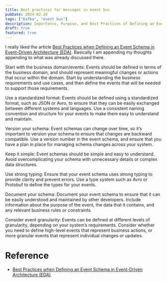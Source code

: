 ```yaml
---
title: Best practices for messages in event bus
pubDate: 2024-02-20
tags: ["Kafka", "event bus"]
description: Importance, Purpose, and Best Practices of Defining an Event Schema in Event-Driven Architecture
draft: true
featured: true
---
```


I really liked the article [Best Practices when Defining an Event Schema in Event-Driven Architecture (EDA)](https://pandaquests.medium.com/best-practices-when-defining-an-event-schema-in-event-driven-architecture-eda-5013cf1c0127). Basically I am appending my thoughts appending to what was already discussed there.

Start with the business domain/events: Events should be defined in terms of the business domain, and should represent meaningful changes or actions that occur within the domain. Start by understanding the business requirements and use cases, and then define the events that will be needed to support those requirements.

Use a standardized format: Events should be defined using a standardized format, such as JSON or Avro, to ensure that they can be easily exchanged between different systems and languages. Use a consistent naming convention and structure for your events to make them easy to understand and maintain.

Version your schema: Event schemas can change over time, so it’s important to version your schema to ensure that changes are backward compatible. Use a version number in the event schema, and ensure that you have a plan in place for managing schema changes across your system.

Keep it simple: Event schemas should be simple and easy to understand. Avoid overcomplicating your schema with unnecessary details or complex data structures.

Use strong typing: Ensure that your event schema uses strong typing to provide clarity and prevent errors. Use a type system such as Avro or Protobuf to define the types for your events.

Document your schema: Document your event schema to ensure that it can be easily understood and maintained by other developers. Include information about the purpose of the event, the data that it contains, and any relevant business rules or constraints.

Consider event granularity: Events can be defined at different levels of granularity, depending on your system’s requirements. Consider whether you need to define high-level events that represent business actions, or more granular events that represent individual changes or updates.

# Reference

- [Best Practices when Defining an Event Schema in Event-Driven Architecture (EDA)](https://pandaquests.medium.com/best-practices-when-defining-an-event-schema-in-event-driven-architecture-eda-5013cf1c0127)

